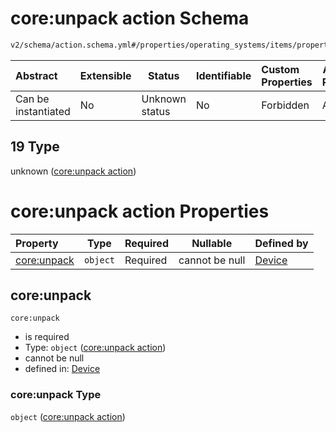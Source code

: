 # core:unpack action Schema

```txt
v2/schema/action.schema.yml#/properties/operating_systems/items/properties/steps/items/properties/actions/items/oneOf/19
```




| Abstract            | Extensible | Status         | Identifiable | Custom Properties | Additional Properties | Access Restrictions | Defined In                                                           |
| :------------------ | ---------- | -------------- | ------------ | :---------------- | --------------------- | ------------------- | -------------------------------------------------------------------- |
| Can be instantiated | No         | Unknown status | No           | Forbidden         | Allowed               | none                | [device.schema.json\*](../device.schema.json "open original schema") |

## 19 Type

unknown ([core:unpack action](device-properties-operating-systems-operating-system-properties-steps-step-properties-group-step-action-oneof-coreunpack-action.md))

# core:unpack action Properties

| Property                   | Type     | Required | Nullable       | Defined by                                                                                                                                                                                                                                                                                                                  |
| :------------------------- | -------- | -------- | -------------- | :-------------------------------------------------------------------------------------------------------------------------------------------------------------------------------------------------------------------------------------------------------------------------------------------------------------------------- |
| [core:unpack](#coreunpack) | `object` | Required | cannot be null | [Device](device-properties-operating-systems-operating-system-properties-steps-step-properties-group-step-action-oneof-coreunpack-action-properties-coreunpack-action.md "v2/schema/action.schema.yml#/properties/operating_systems/items/properties/steps/items/properties/actions/items/oneOf/19/properties/core:unpack") |

## core:unpack




`core:unpack`

-   is required
-   Type: `object` ([core:unpack action](device-properties-operating-systems-operating-system-properties-steps-step-properties-group-step-action-oneof-coreunpack-action-properties-coreunpack-action.md))
-   cannot be null
-   defined in: [Device](device-properties-operating-systems-operating-system-properties-steps-step-properties-group-step-action-oneof-coreunpack-action-properties-coreunpack-action.md "v2/schema/action.schema.yml#/properties/operating_systems/items/properties/steps/items/properties/actions/items/oneOf/19/properties/core:unpack")

### core:unpack Type

`object` ([core:unpack action](device-properties-operating-systems-operating-system-properties-steps-step-properties-group-step-action-oneof-coreunpack-action-properties-coreunpack-action.md))
